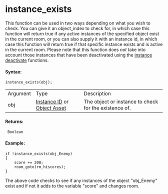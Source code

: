 # instance_exists

This function can be used in two ways depending on what you wish to
check. You can give it an object_index to check for, in which case this
function will return true if any active instances of the specified
object exist in the current room, or you can also supply it with an
instance id, in which case this function will return true if that
specific instance exists and is active in the current room. Please note
that this function does *not* take into account those instances that
have been deactivated using the [instance
deactivate](Deactivating_Instances/Deactivating_Instances)
functions.

#### Syntax:

``` gml
instance_exists(obj);
```

|          |                                                                                                                                                                                         |                                                       |
|----------|-----------------------------------------------------------------------------------------------------------------------------------------------------------------------------------------|-------------------------------------------------------|
| Argument | Type                                                                                                                                                                                    | Description                                           |
| obj      |  [Instance ID](../../../../../GameMaker_Language/GML_Reference/Asset_Management/Instances/Instance_Variables/id) or [Object Asset](../../../../../The_Asset_Editors/Objects)    | The object or instance to check for the existence of. |

#### Returns:

``` gml
 Boolean
```

#### Example:

``` gml
if !instance_exists(obj_Enemy)
{
    score += 200;
    room_goto(rm_hiscores);
}
```

The above code checks to see if any instances of the object "obj_Enemy"
exist and if not it adds to the variable "score" and changes room.
